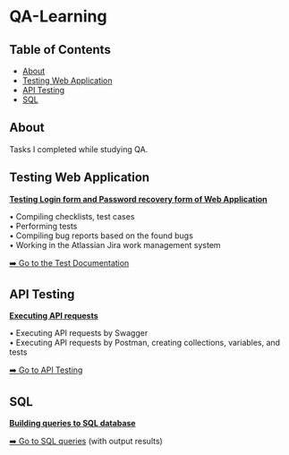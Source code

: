 # QA-Learning <a name="start"></a>

## Table of Contents

- [About](#about)
- [Testing Web Application](#testing_web_app)
- [API Testing](#api)
- [SQL](#sql)


## About <a name="about"></a>

Tasks I completed while studying QA.


## Testing Web Application <a name="testing_web_app"></a>

**<ins>Testing Login form and Password recovery form of Web Application</ins>**  

• Compiling checklists, test cases  
• Performing tests  
• Compiling bug reports based on the found bugs  
• Working in the Atlassian Jira work management system  

[➡️ Go to the Test Documentation](https://github.com/mentor-dev/QA-Learning/tree/main/Testing_Web_Application#start)  


## API Testing <a name="api"></a>

**<ins>Executing API requests</ins>**  

• Executing API requests by Swagger  
• Executing API requests by Postman, creating collections, variables, and tests 

[➡️ Go to API Testing](https://github.com/mentor-dev/QA-Learning/tree/main/API_Testing#start)


## SQL <a name="sql"></a>

**<ins>Building queries to SQL database</ins>**  

[➡️ Go to SQL queries](https://github.com/mentor-dev/QA-Learning/tree/main/SQL#start) (with output results)
